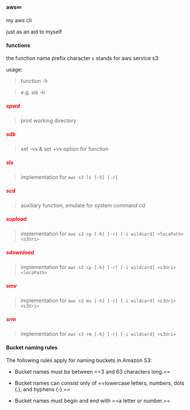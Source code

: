 #### aws:zzz:

my aws cli

just as an aid to myself

#### functions
the function name prefix character `s` stands for aws service s3

usage:

> function -h 

> e.g. sls -h

##### <font color=red>spwd</font>

> print working directory

##### <font color=red>sdb</font>

> set -vx & set +vx  option for function

##### <font color=red>sls</font>

> implementation for `aws s3 ls [-h] [-r]`

##### <font color=red>scd</font>

> auxiliary function, emulate for system command cd

##### <font color=red>supload</font>

> implementation for `aws s3 cp [-h] [-r] [-i wildcard] <locaPath> <s3Uri>`

##### <font color=red>sdownload</font>

> implementation for `aws s3 cp [-h] [-r] [-i wildcard] <s3Uri> <locaPath>`

##### <font color=red>smv</font>

> implementation for `aws s3 mv [-h] [-r] [-i wildcard] <s3Uri> <s3Uri>`

##### <font color=red>srm</font>

> implementation for `aws s3 rm [-h] [-r] [-i wildcard] <s3Uri>`

#### Bucket naming rules

The following rules apply for naming buckets in Amazon S3:

- Bucket names must be between ==3 and 63 characters long.==

- Bucket names can consist only of ==lowercase letters, numbers, dots (.), and hyphens (-).==

- Bucket names must begin and end with ==a letter or number.==

  